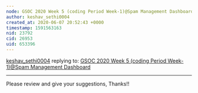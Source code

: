 ```yaml
---
node: GSOC 2020 Week 5 (coding Period Week-1)@Spam Management Dashboard 
author: keshav_sethi0004
created_at: 2020-06-07 20:52:43 +0000
timestamp: 1591563163
nid: 23792
cid: 26953
uid: 653396
---
```




[keshav_sethi0004](../profile/keshav_sethi0004) replying to: [GSOC 2020 Week 5 (coding Period Week-1)@Spam Management Dashboard ](../notes/keshav_sethi0004/06-07-2020/gsoc-2020-week-5-coding-period-week-1-spam-management-dashboard)

----
Please review and give your suggestions, Thanks!!